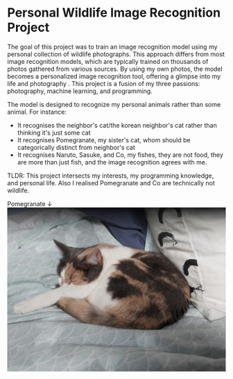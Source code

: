 # Personal Wildlife Image Recognition Project

The goal of this project was to train an image recognition model using my personal collection of wildlife photographs. This approach differs from most image recognition models, which are typically trained on thousands of photos gathered from various sources. By using my own photos, the model becomes a personalized image recognition tool, offering a glimpse into my life and photography . This project is a fusion of my three passions: photography, machine learning, and programming.

The model is designed to recognize my personal animals rather than some animal. For instance:
- It recognises the neighbor's cat/the korean neighbor's cat rather than thinking it's just some cat
- It recognises Pomegranate, my sister's cat, whom should be categorically distinct from neighbor's cat 
- It recognises Naruto, Sasuke, and Co, my fishes, they are not food, they are more than just fish, and the image recognition agrees with me.

TLDR:
This project intersects my interests, my programming knowledge, and personal life.
Also I realised Pomegranate and Co are technically not wildlife.

Pomegranate ↓
![Picture of my sister's cat pomegranate](./PetImages/Pomegranate(properNoun)/20230521_191927.jpg)